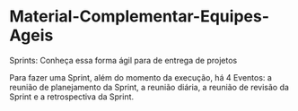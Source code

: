 # Material-Complementar-Equipes-Ageis
Sprints: Conheça essa forma ágil para de entrega de projetos

Para fazer uma Sprint, além do momento da execução, há 4 Eventos: a reunião de planejamento da Sprint, a reunião diária, a reunião de revisão da Sprint e a retrospectiva da Sprint.
